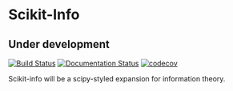 # Scikit-Info

## Under development

[![Build Status](https://travis-ci.org/KIT-HYD/scikit-info.svg?branch=master)](https://travis-ci.org/KIT-HYD/scikit-info)
[![Documentation Status](https://readthedocs.org/projects/scikit-info/badge/?version=latest)](https://scikit-info.readthedocs.io/en/latest/?badge=latest)
[![codecov](https://codecov.io/gh/KIT-HYD/scikit-info/branch/master/graph/badge.svg)](https://codecov.io/gh/KIT-HYD/scikit-info)


Scikit-info will be a scipy-styled expansion for information theory.
